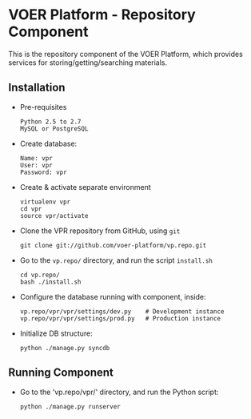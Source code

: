 VOER Platform - Repository Component
=======
This is the repository component of the VOER Platform, which provides services for storing/getting/searching materials.

Installation
------------

* Pre-requisites

    ```
    Python 2.5 to 2.7
    MySQL or PostgreSQL
    
    ```
    
* Create database:
    
    ```
    Name: vpr
    User: vpr
    Password: vpr
    ```

* Create & activate separate environment

    ```
    virtualenv vpr
    cd vpr
    source vpr/activate
    ```

* Clone the VPR repository from GitHub, using `git`

    ```
    git clone git://github.com/voer-platform/vp.repo.git
    ```
    
* Go to the `vp.repo/` directory, and run the script `install.sh`
    
    ```
    cd vp.repo/
    bash ./install.sh
    ```
    
* Configure the database running with component, inside:
    
    ```
    vp.repo/vpr/vpr/settings/dev.py    # Development instance
    vp.repo/vpr/vpr/settings/prod.py   # Production instance
    ```

* Initialize DB structure:

    ```
    python ./manage.py syncdb
    ```

Running Component
-----------------

* Go to the 'vp.repo/vpr/' directory, and run the Python script:
    
    ```
    python ./manage.py runserver
    ```
    
